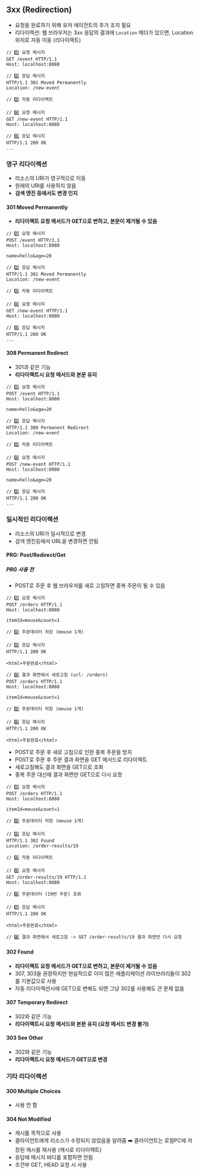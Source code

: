 ## 3xx (Redirection)

- 요청을 완료하기 위해 유저 에이전트의 추가 조치 필요
- 리다이렉션: 웹 브라우저는 3xx 응답의 결과에 `Location` 헤더가 있으면, Location 위치로 자동 이동 (리다이렉트)

```
// 1️⃣ 요청 메시지
GET /event HTTP/1.1
Host: localhost:8080

// 2️⃣ 응답 메시지
HTTP/1.1 301 Moved Permanently
Location: /new-event

// 3️⃣ 자동 리다이렉트

// 4️⃣ 요청 메시지
GET /new-event HTTP/1.1
Host: localhost:8080

// 5️⃣ 응답 메시지
HTTP/1.1 200 OK
...
```

### 영구 리다이렉션

- 리소스의 URI가 영구적으로 이동
- 원래의 URI를 사용하지 않음
- **검색 엔진 등에서도 변경 인지**

#### 301 Moved Permanently

- **리다이렉트 요청 메서드가 GET으로 변하고, 본문이 제거될 수 있음**

```
// 1️⃣ 요청 메시지
POST /event HTTP/1.1
Host: localhost:8080

name=hello&age=20

// 2️⃣ 응답 메시지
HTTP/1.1 301 Moved Permanently
Location: /new-event

// 3️⃣ 자동 리다이렉트

// 4️⃣ 요청 메시지
GET /new-event HTTP/1.1
Host: localhost:8080

// 5️⃣ 응답 메시지
HTTP/1.1 200 OK
...
```

#### 308 Permanent Redirect

- 301과 같은 기능
- **리다이렉트시 요청 메서드와 본문 유지**

```
// 1️⃣ 요청 메시지
POST /event HTTP/1.1
Host: localhost:8080

name=hello&age=20

// 2️⃣ 응답 메시지
HTTP/1.1 308 Permanent Redirect
Location: /new-event

// 3️⃣ 자동 리다이렉트

// 4️⃣ 요청 메시지
POST /new-event HTTP/1.1
Host: localhost:8080

name=hello&age=20

// 5️⃣ 응답 메시지
HTTP/1.1 200 OK
...
```

### 일시적인 리다이렉션

- 리소스의 URI가 일시적으로 변경
- 검색 엔진등에서 URL을 변경하면 안됨

#### PRG: Post/Redirect/Get

##### PRG 사용 전

- POST로 주문 후 웹 브라우저를 새로 고침하면 중복 주문이 될 수 있음

```
// 1️⃣ 요청 메시지
POST /orders HTTP/1.1
Host: localhost:8080

itemId=mouse&count=1

// 2️⃣ 주문데이터 저장 (mouse 1개)

// 3️⃣ 응답 메시지
HTTP/1.1 200 OK

<html>주문완료</html>

// 4️⃣ 결과 화면에서 새로고침 (url: /orders)
POST /orders HTTP/1.1
Host: localhost:8080

itemId=mouse&count=1

// 5️⃣ 주문데이터 저장 (mouse 1개)

// 6️⃣ 응답 메시지
HTTP/1.1 200 OK

<html>주문완료</html>
```

- POST로 주문 후 새로 고침으로 인한 중복 주문을 방지
- POST로 주문 후 주문 결과 화면을 GET 메서드로 리다이렉트
- 새로고침해도 결과 화면을 GET으로 조회
- 중복 주문 대신에 결과 화면만 GET으로 다시 요청

```
// 1️⃣ 요청 메시지
POST /orders HTTP/1.1
Host: localhost:8080

itemId=mouse&count=1

// 2️⃣ 주문데이터 저장 (mouse 1개)

// 3️⃣ 응답 메시지
HTTP/1.1 302 Found
Location: /order-results/19

// 4️⃣ 자동 리다이렉트

// 5️⃣ 요청 메시지
GET /order-results/19 HTTP/1.1
Host: localhost:8080

// 6️⃣ 주문데이터 (19번 주문) 조회

// 7️⃣ 응답 메시지
HTTP/1.1 200 OK

<html>주문완료</html>

// 8️⃣ 결과 화면에서 새로고침 -> GET /order-results/19 결과 화면만 다시 요청
```

#### 302 Found

- **리다이렉트 요청 메서드가 GET으로 변하고, 본문이 제거될 수 있음**
- 307, 303을 권장하지만 현실적으로 이미 많은 애플리케이션 라이브러리들이 302를 기본값으로 사용
- 자동 리다이렉션시에 GET으로 변해도 되면 그냥 302를 사용해도 큰 문제 없음

#### 307 Temporary Redirect

- 302와 같은 기능
- **리다이렉트시 요청 메서드와 본문 유지 (요청 메서드 변경 불가)**

#### 303 See Other

- 302와 같은 기능
- **리다이렉트시 요청 메서드가 GET으로 변경**

### 기타 리다이렉션

#### 300 Multiple Choices

- 사용 안 함

#### 304 Not Modified

- 캐시를 목적으로 사용
- 클라이언트에게 리소스가 수정되지 않았음을 알려줌 ➡️ 클라이언트는 로컬PC에 저장된 캐시를 재사용 (캐시로 리다이렉트)
- 응답에 메시지 바디를 포함하면 안됨
- 조건부 GET, HEAD 요청 시 사용
